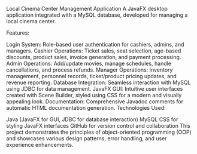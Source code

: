Local Cinema Center Management Application 
A JavaFX desktop application integrated with a MySQL database, developed for managing a local cinema center.

Features:

Login System: Role-based user authentication for cashiers, admins, and managers.
Cashier Operations: Ticket sales, seat selection, age-based discounts, product sales, invoice generation, and payment processing.
Admin Operations: Add/update movies, manage schedules, handle cancellations, and process refunds.
Manager Operations: Inventory management, personnel records, ticket/product pricing updates, and revenue reporting.
Database Integration: Seamless interaction with MySQL using JDBC for data management.
JavaFX GUI: Intuitive user interfaces created with Scene Builder, styled using CSS for a modern and visually appealing look.
Documentation: Comprehensive Javadoc comments for automatic HTML documentation generation.
Technologies Used:

Java (JavaFX for GUI, JDBC for database interaction)
MySQL
CSS for styling JavaFX interfaces
GitHub for version control and collaboration
This project demonstrates the principles of object-oriented programming (OOP) and showcases various design patterns, error handling, and user experience enhancements.
